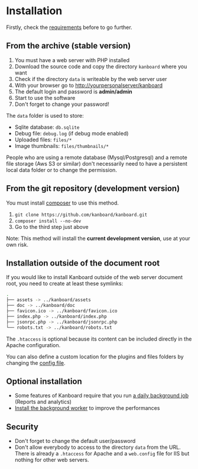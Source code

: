 Installation
============

Firstly, check the [requirements](requirements.markdown) before to go further.

From the archive (stable version)
---------------------------------

1. You must have a web server with PHP installed
2. Download the source code and copy the directory `kanboard` where you want
3. Check if the directory `data` is writeable by the web server user
4. With your browser go to <http://yourpersonalserver/kanboard>
5. The default login and password is **admin/admin**
6. Start to use the software
7. Don't forget to change your password!

The `data` folder is used to store:

- Sqlite database: `db.sqlite`
- Debug file: `debug.log` (if debug mode enabled)
- Uploaded files: `files/*`
- Image thumbnails: `files/thumbnails/*`

People who are using a remote database (Mysql/Postgresql) and a remote file storage (Aws S3 or similar) don't necessarily need to have a persistent local data folder or to change the permission.

From the git repository (development version)
---------------------------------------------

You must install [composer](https://getcomposer.org/) to use this method.

1. `git clone https://github.com/kanboard/kanboard.git`
2. `composer install --no-dev`
3. Go to the third step just above

Note: This method will install the **current development version**, use at your own risk.

Installation outside of the document root
-----------------------------------------

If you would like to install Kanboard outside of the web server document root, you need to create at least these symlinks:

```bash
.
├── assets -> ../kanboard/assets
├── doc -> ../kanboard/doc
├── favicon.ico -> ../kanboard/favicon.ico
├── index.php -> ../kanboard/index.php
├── jsonrpc.php -> ../kanboard/jsonrpc.php
└── robots.txt -> ../kanboard/robots.txt
```

The `.htaccess` is optional because its content can be included directly in the Apache configuration.

You can also define a custom location for the plugins and files folders by changing the [config file](config.markdown).

Optional installation
---------------------

- Some features of Kanboard require that you run [a daily background job](cronjob.markdown) (Reports and analytics)
- [Install the background worker](worker.markdown) to improve the performances

Security
--------

- Don't forget to change the default user/password
- Don't allow everybody to access to the directory `data` from the URL. There is already a `.htaccess` for Apache and a `web.config` file for IIS but nothing for other web servers.
